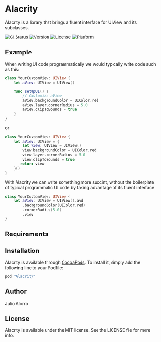 # Alacrity
Alacrity is a library that brings a fluent interface for UIView and its subclasses.

[![CI Status](http://img.shields.io/travis/hooliooo/Alacrity.svg?style=flat)](https://travis-ci.org/hooliooo/Alacrity)
[![Version](https://img.shields.io/cocoapods/v/Alacrity.svg?style=flat)](http://cocoapods.org/pods/Alacrity)
[![License](https://img.shields.io/cocoapods/l/Alacrity.svg?style=flat)](http://cocoapods.org/pods/Alacrity)
[![Platform](https://img.shields.io/cocoapods/p/Alacrity.svg?style=flat)](http://cocoapods.org/pods/Alacrity)

## Example

When writing UI code programmatically we would typically write code such as this:

```swift
class YourCustomView: UIView {
    let aView: UIView = UIView()

    func setUpUI() {
        // Customize aView
        aView.backgroundColor = UIColor.red
        aView.layer.cornerRadius = 5.0
        aView.clipToBounds = true
    }
}
```

or

```swift
class YourCustomView: UIView {
    let aView: UIView = {
        let view: UIView = UIView()
        view.backgroundColor = UIColor.red
        view.layer.cornerRadius = 5.0
        view.clipToBounds = true
       return view
    }()
}
```

With Alacrity we can write something more succint, without the boilerplate of typical programmatic UI code by taking advantage of its fluent interface

```swift
class YourCustomView: UIView {
    let aView: UIView = UIView().avd
        .backgroundColor(UIColor.red)
        .cornerRadius(5.0)
        .view
}
```

## Requirements

## Installation

Alacrity is available through [CocoaPods](http://cocoapods.org). To install
it, simply add the following line to your Podfile:

```ruby
pod "Alacrity"
```

## Author

Julio Alorro

## License

Alacrity is available under the MIT license. See the LICENSE file for more info.
